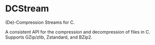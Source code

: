 # DCStream

(De)-Compression Streams for C.

A consistent API for the compression and decompression of files in C. Supports
GZip/zlib, Zstandard, and BZip2.
